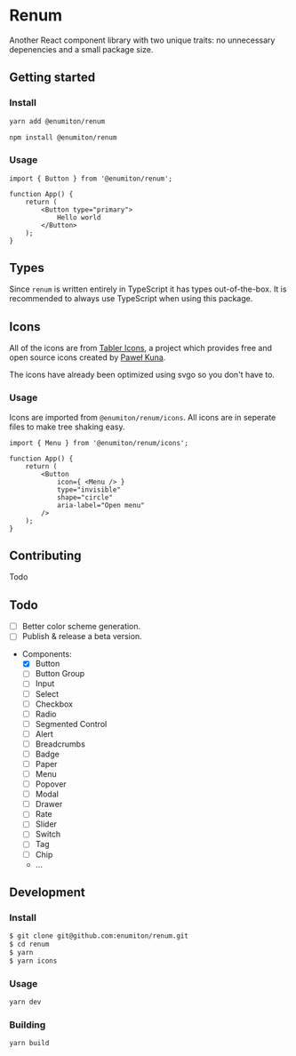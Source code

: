 # Renum
Another React component library with two unique traits: no unnecessary depenencies and a small package size.

## Getting started

### Install
```sh
yarn add @enumiton/renum
```

```sh
npm install @enumiton/renum
```

### Usage
```tsx
import { Button } from '@enumiton/renum';

function App() {
	return (
		<Button type="primary">
			Hello world
		</Button>
	);
}
```

## Types
Since `renum` is written entirely in TypeScript it has types out-of-the-box. It is recommended to always use TypeScript when using this package.

## Icons
All of the icons are from [Tabler Icons](https://github.com/tabler/tabler-icons), a project which provides free and open source icons created by [Paweł Kuna](https://github.com/codecalm).

The icons have already been optimized using svgo so you don't have to.

### Usage
Icons are imported from `@enumiton/renum/icons`. All icons are in seperate files to make tree shaking easy.
```tsx
import { Menu } from '@enumiton/renum/icons';

function App() {
	return (
		<Button
			icon={ <Menu /> }
			type="invisible"
			shape="circle"
			aria-label="Open menu"
		/>
	);
}
```

## Contributing
Todo

## Todo
- [ ] Better color scheme generation.
- [ ] Publish & release a beta version.
- Components:
  - [x] Button
  - [ ] Button Group
  - [ ] Input
  - [ ] Select
  - [ ] Checkbox
  - [ ] Radio
  - [ ] Segmented Control
  - [ ] Alert
  - [ ] Breadcrumbs
  - [ ] Badge
  - [ ] Paper
  - [ ] Menu
  - [ ] Popover
  - [ ] Modal
  - [ ] Drawer
  - [ ] Rate
  - [ ] Slider
  - [ ] Switch
  - [ ] Tag
  - [ ] Chip
  - ...

## Development

### Install
```sh
$ git clone git@github.com:enumiton/renum.git
$ cd renum
$ yarn
$ yarn icons
```

### Usage
```sh
yarn dev
```

### Building
```sh
yarn build
```

